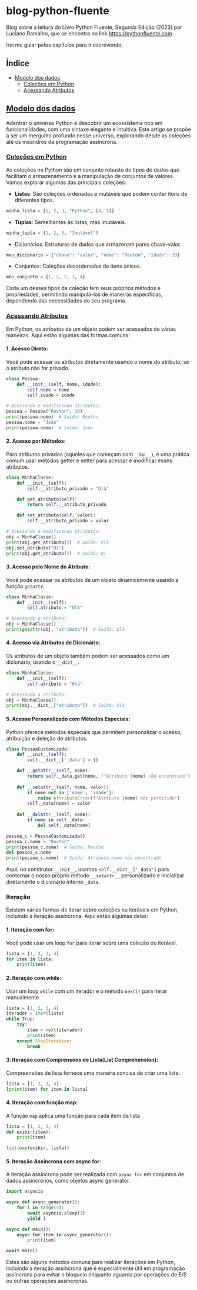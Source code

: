# blog-python-fluente
Blog sobre a leitura do Livro Python Fluente, Segunda Edição (2023) por Luciano Ramalho, que se encontra no link https://pythonfluente.com

Irei me guiar pelos capítulos para ir escrevendo.

## Índice
- [Modelo dos dados](#modelo-dos-dados)
    - [Coleções em Python](#coleções-em-python)
    - [Acessando Atributos](#acessando-atributos)

## [Modelo dos dados](#modelo-dos-dados)

Adentrar o universo Python é descobrir um ecossistema rico em funcionalidades, com uma sintaxe elegante e intuitiva. Este artigo se propõe a ser um mergulho profundo nesse universo, explorando desde as coleções até os meandros da programação assíncrona.

### [Coleções em Python](#coleções-em-python)

As coleções no Python são um conjunto robusto de tipos de dados que facilitam o armazenamento e a manipulação de conjuntos de valores. Vamos explorar algumas das principais coleções:

- **Listas**: São coleções ordenadas e mutáveis que podem conter itens de diferentes tipos.
````python
minha_lista = [1, 2, 3, "Python", [4, 5]]
````

- **Tuplas**: Semelhantes às listas, mas imutáveis.
````python
minha_tupla = (1, 2, 3, "Imutável")
````

- Dicionários: Estruturas de dados que armazenam pares chave-valor.
````python
meu_dicionario = {"chave": "valor", "nome": "Revton", "idade": 33}
````

- Conjuntos: Coleções desordenadas de itens únicos.
````python
meu_conjunto = {1, 2, 2, 3, 4}
````

Cada um desses tipos de coleção tem seus próprios métodos e propriedades, permitindo manipulá-los de maneiras específicas, dependendo das necessidades do seu programa.

### [Acessando Atributos](#acessando-atributos)

Em Python, os atributos de um objeto podem ser acessados de várias maneiras. Aqui estão algumas das formas comuns:

#### 1. Acesso Direto:

Você pode acessar os atributos diretamente usando o nome do atributo, se o atributo não for privado.
````python
class Pessoa:
    def __init__(self, nome, idade):
        self.nome = nome
        self.idade = idade

# Acessando e modificando atributos:
pessoa = Pessoa("Revton", 30)
print(pessoa.nome)  # Saída: Revton
pessoa.nome = "João"
print(pessoa.nome)  # Saída: João
````

#### 2. Acesso por Métodos:

Para atributos privados (aqueles que começam com `_` ou `__`), é uma prática comum usar métodos getter e setter para acessar e modificar esses atributos.
````python
class MinhaClasse:
    def __init__(self):
        self.__atributo_privado = "Olá"

    def get_atributo(self):
        return self.__atributo_privado

    def set_atributo(self, valor):
        self.__atributo_privado = valor

# Acessando e modificando atributos:
obj = MinhaClasse()
print(obj.get_atributo())  # Saída: Olá
obj.set_atributo("Oi")
print(obj.get_atributo())  # Saída: Oi
````

#### 3. Acesso pelo Nome do Atributo:

Você pode acessar os atributos de um objeto dinamicamente usando a função `getattr`.
````python
class MinhaClasse:
    def __init__(self):
        self.atributo = "Olá"

# Acessando o atributo:
obj = MinhaClasse()
print(getattr(obj, "atributo"))  # Saída: Olá
````

#### 4. Acesso via Atributos de Dicionário:

Os atributos de um objeto também podem ser acessados como um dicionário, usando o `__dict__`.
````python
class MinhaClasse:
    def __init__(self):
        self.atributo = "Olá"

# Acessando o atributo:
obj = MinhaClasse()
print(obj.__dict__["atributo"])  # Saída: Olá
````

#### 5. Acesso Personalizado com Métodos Especiais:

Python oferece métodos especiais que permitem personalizar o acesso, atribuição e deleção de atributos.
````python
class PessoaCustomizada:
    def __init__(self):
        self.__dict__['_data'] = {}

    def __getattr__(self, nome):
        return self._data.get(nome, f"Atributo {nome} não encontrado")
    
    def __setattr__(self, nome, valor):
        if nome not in ['nome', 'idade']:
            raise AttributeError(f"Atributo {nome} não permitido")
        self._data[nome] = valor
    
    def __delattr__(self, nome):
        if nome in self._data:
            del self._data[nome]

pessoa_c = PessoaCustomizada()
pessoa_c.nome = "Revton"
print(pessoa_c.nome)  # Saída: Revton
del pessoa_c.nome
print(pessoa_c.nome)  # Saída: Atributo nome não encontrado
````
Aqui, no construtor `__init__`, usamos `self.__dict__['_data']` para contornar o nosso próprio método `__setattr__` personalizado e inicializar diretamente o dicionário interno `_data`.

### Iteração

Existem várias formas de iterar sobre coleções ou iteráveis em Python, incluindo a iteração assíncrona. Aqui estão algumas delas:

#### 1. Iteração com for:

Você pode usar um loop `for` para iterar sobre uma coleção ou iterável.
````python
lista = [1, 2, 3, 4]
for item in lista:
    print(item)
````

#### 2. Iteração com while:

Usar um loop `while` com um iterador e o método `next()` para iterar manualmente.
````python
lista = [1, 2, 3, 4]
iterador = iter(lista)
while True:
    try:
        item = next(iterador)
        print(item)
    except StopIteration:
        break
````

#### 3. Iteração com Comprensões de Lista(List Comprehension):

Compreensões de lista fornece uma maneira concisa de criar uma lista.
````python
lista = [1, 2, 3, 4]
[print(item) for item in lista]
````

#### 4. Iteração com função map:

A função `map` aplica uma função para cada item da lista
````python
lista = [1, 2, 3, 4]
def exibir(item):
    print(item)

list(map(exibir, lista))
````

#### 5. Iteração Assíncrona com async for:

A iteração assíncrona pode ser realizada com `async for` em conjuntos de dados assíncronos, como objetos async generator.
````python
import asyncio

async def async_generator():
    for i in range(5):
        await asyncio.sleep(1)
        yield i

async def main():
    async for item in async_generator():
        print(item)

await main()
````

Estes são alguns métodos comuns para realizar iterações em Python, incluindo a iteração assíncrona que é especialmente útil em programação assíncrona para evitar o bloqueio enquanto aguarda por operações de E/S ou outras operações assíncronas.